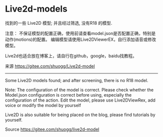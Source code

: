 # Live2d-models


找到的一些 Live2D 模型; 并且经过筛选, 没有R18 的模型.


 
注意： 不保证模型的配置正确，使用前请查看model.json是否配置正确，特别是动作(motions)的配置。 编辑模型请使用Live2DViewerEX，自行添加语音或修改模型。



Live2d也适合放在博客上，请自行在github，google，baidu找教程。

来源 https://gitee.com/shuogg/Live2d-model

-----
Some Live2D models found; and after screening, there is no R18 model.

Note: The configuration of the model is correct. Please check whether the Model.json configuration is correct before using, especially the configuration of the action. Edit the model, please use Live2DViewRex, add voice or modify the model by yourself

Live2D is also suitable for being placed on the blog, please find tutorials by yourself.

Source https://gitee.com/shuogg/live2d-model
